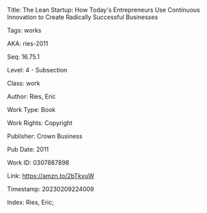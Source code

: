 Title:  The Lean Startup: How Today's Entrepreneurs Use Continuous Innovation to Create Radically Successful Businesses

Tags:   works

AKA:    ries-2011

Seq:    16.75.1

Level:  4 - Subsection

Class:  work

Author: Ries, Eric

Work Type: Book

Work Rights: Copyright

Publisher: Crown Business

Pub Date: 2011

Work ID: 0307887898

Link:   https://amzn.to/2bTkvuW

Timestamp: 20230209224009

Index:  Ries, Eric; 
